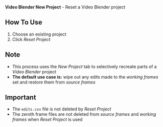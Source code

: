 **Video Blender New Project** - Reset a Video Blender project

## How To Use

1. Choose an existing project
1. Click _Reset Project_

## Note
- This process uses the _New Project_ tab to selectively recreate parts of a _Video Blender_ project
- **The default use case is:** wipe out any edits made to the _working frames_ set and restore them from _source frames_

## Important
- The `edits.csv` file is not deleted by _Reset Project_
- The zeroth frame files are not deleted from _source frames_ and _working frames_ when _Reset Project_ is used
